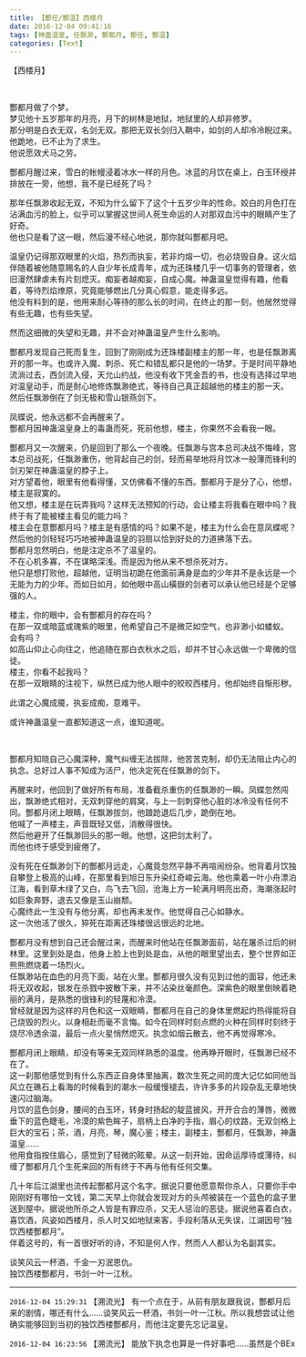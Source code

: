 ```yaml
---
title: 【酆任/酆温】西楼月
date: 2016-12-04 09:41:16
tags: [神蛊温皇, 任飘渺, 酆都月, 酆任, 酆温]
categories: [Text]
---
```


<p dir="ltr"  >【西楼月】</p> 
<p dir="ltr"  >&nbsp;</p> 
<p dir="ltr"  >酆都月做了个梦。<br /> 梦见他十五岁那年的月亮，月下的树林是地狱，地狱里的人却非修罗。<br /> 那分明是白衣无双，名剑无双。那把无双长剑归入鞘中，如剑的人却冷冷睨过来。他跪地，已不止为了求生。<br /> 他说愿效犬马之劳。</p> 
<p dir="ltr"  >酆都月醒过来，雪白的帐幔浸着冰水一样的月色。冰蓝的月饮在桌上，白玉环绶并排放在一旁，他想，我不是已经死了吗？</p> 
<p dir="ltr"  >那年任飘渺收起无双，不知为什么留下了这个十五岁少年的性命。姣白的月色打在沾满血污的脸上，似乎可以掌握这世间人死生命运的人对那双血污中的眼睛产生了好奇。<br /> 他也只是看了这一眼，然后漫不经心地说，那你就叫酆都月吧。</p> 
<p dir="ltr"  >温皇仍记得那双眼里的火焰，热烈而执妄，若非灼熔一切，也必烧毁自身。这火焰伴随着被他随意赐名的人自少年长成青年，成为还珠楼几乎一切事务的管理者，依旧漫然肆虐未有片刻熄灭。痴妄者越痴妄，自成心魔。神蛊温皇觉得有趣，他看着，等待烈焰燎原，究竟能够燃出几分真心假意，能走得多远。<br /> 他没有料到的是，他用来耐心等待的那么长的时间，在终止的那一刻，他居然觉得有些无趣，也有些失望。</p> 
<p dir="ltr"  >然而这细微的失望和无趣，并不会对神蛊温皇产生什么影响。</p> 
<p dir="ltr"  >酆都月发现自己死而复生，回到了刚刚成为还珠楼副楼主的那一年，也是任飘渺离开的那一年。也或许入魔、刺杀、死亡和错乱都只是他的一场梦。于是时间平静地流淌过去，西剑流入侵，天允山约战，他没有收下凭金吾的书，也没有选择过早地对温皇动手，而是耐心地修炼飘渺绝式，等待自己真正超越他的楼主的那一天。<br /> 然后任飘渺倒在了剑无极和雪山银燕剑下。</p> 
<p dir="ltr"  >凤蝶说，他永远都不会再醒来了。<br /> 酆都月因神蛊温皇身上的毒蛊而死，死前他想，楼主，你果然不会看我一眼。</p> 
<p dir="ltr"  >酆都月又一次醒来，仍是回到了那么一个夜晚。任飘渺与宫本总司决战不悔峰，宫本总司战死，任飘渺重伤，他背起自己的剑，轻而易举地将月饮冰一般薄而锋利的剑刃架在神蛊温皇的脖子上。<br /> 对方望着他，眼里有他看得懂，又仿佛看不懂的东西。酆都月于是分了心，他想，楼主是寂寞的。<br /> 他又想，楼主是在玩弄我吗？这样无法预知的行动，会让楼主将我看在眼中吗？我终于有了能被楼主看见的能力吗？<br /> 楼主会在意酆都月吗？楼主是有感情的吗？如果不是，楼主为什么会在意凤蝶呢？<br /> 然后他的剑轻轻巧巧地被神蛊温皇的羽扇以恰到好处的力道拂落下去。<br /> 酆都月忽然明白，他是注定杀不了温皇的。<br /> 不在心机多寡，不在谋略深浅。而是因为他从来不想杀死对方。<br /> 他只是想打败他，超越他，证明当初跪在他面前满身是血的少年并不是永远是一个无能为力的少年。而如日如月，如他眼中高山橫嶽的剑者可以承认他已经是个足够强的人。</p> 
<p dir="ltr"  >楼主，你的眼中，会有酆都月的存在吗？<br /> 在那一双或暗蓝或瑰紫的眼里，他希望自己不是微茫如空气，也非渺小如蝼蚁。<br /> 会有吗？<br /> 如高山仰止心向往之，他追随在那白衣秋水之后，却并不甘心永远做一个卑微的信徒。<br /> 楼主，你看不起我吗？<br /> 在那一双眼睛的注视下，纵然已成为他人眼中的皎皎西楼月，他却始终自惭形秽。</p> 
<p dir="ltr"  >此谓之心魔成魇，执妄成痴，意难平。</p> 
<p dir="ltr"  >或许神蛊温皇一直都知道这一点，谁知道呢。</p> 
<p dir="ltr"  >&nbsp;</p> 
<p dir="ltr"  >酆都月知晓自己心魔深种，魔气纠缠无法拔除，他苦苦克制，却仍无法阻止内心的执念。总好过人事不知成为活尸，他决定死在任飘渺的剑下。</p> 
<p dir="ltr"  >再醒来时，他回到了做好所有布局，准备截杀重伤的任飘渺的一瞬。凤蝶忽然闯出，飘渺绝式相对，无双刺穿他的肩窝，与上一刻刺穿他心脏的冰冷没有任何不同。酆都月闭上眼睛，任飘渺拔剑，他踉跄退后几步，跪倒在地。<br /> 他喊了一声楼主，声音既轻又低，消散得很快。<br /> 然后他避开了任飘渺回头的那一眼。他想，这把剑太利了。<br /> 而他也终于感受到疲倦了。</p> 
<p dir="ltr"  >没有死在任飘渺剑下的酆都月远走，心魔竟忽然平静不再喧闹纷杂。他背着月饮独自攀登上极高的山峰，在那里看到旭日东升染红奇峻云海。他也乘着一叶小舟漂泊江海，看到草木绿了又白，鸟飞去飞回，沧海上方一轮满月明亮出奇，海潮涨起时如巨象奔野，退去又像是玉山崩颓。<br /> 心魔终此一生没有与他分离，却也再未发作。他觉得自己心如静水。<br /> 这一次他活了很久，猝死在距离还珠楼很远很远的北地。</p> 
<p dir="ltr"  >酆都月没有想到自己还会醒过来，而醒来时他站在任飘渺面前，站在屠杀过后的树林里。这里到处是血，他身上脸上也到处是血，从他的眼里望出去，整个世界如正熊熊燃烧着一场烈火。<br /> 任飘渺站在血色的月亮下面，站在火里。酆都月很久没有见到过他的面容，他还未将无双收起，银发在杀戮中披散下来，并不沾染丝毫颜色。深紫色的眼里倒映着艳丽的满月，是熟悉的很锋利的轻蔑和冷漠。<br /> 曾经就是因为这样的月色和这一双眼睛，酆都月在自己的身体里燃起灼热得能将自己烧毁的烈火。以身相赴而毫不言悔。如今在同样时刻点燃的火种在同样时刻终于烧尽冷透余温，最后一点火星悄然熄灭。执念如烟云散去，他不再觉得寒冷。</p> 
<p dir="ltr"  >酆都月闭上眼睛，却没有等来无双同样熟悉的温度。他再睁开眼时，任飘渺已经不在了。<br /> 这一刹那他感觉到有什么东西正自身体里抽离，数次生死之间的庞大记忆如同他当风立在礁石上看海的时候看到的潮水一般缓慢褪去，许许多多的片段杂乱无章地快速闪过脑海。<br /> 月饮的蓝色剑身，腰间的白玉环，转身时扬起的靛蓝披风，开开合合的薄唇，微微垂下的蓝色睫毛，冷漠的紫色眸子，扇柄上白净的手指，眉心的纹路，无双剑格上巨大的宝石；茶，酒，月亮，琴，魔心鉴；楼主，副楼主，酆都月，任飘渺，神蛊温皇……<br /> 他用食指按住眉心，感觉到了轻微的眩晕。从这一刻开始，因命运厚待或薄待，纠缠了酆都月几个生死来回的所有终于不再与他有任何交集。</p> 
<p dir="ltr"  >几十年后江湖里也流传起酆都月这个名字。据说只要他愿意帮你杀人，只要你手中刚刚好有哪怕一文钱，第二天早上你就会发现对方的头颅被装在一个蓝色的盒子里送到屋中。据说他所杀之人皆是有罪应杀，又无人惩治的恶徒。据说他喜着白衣，喜饮酒，风姿如西楼月，杀人时又如地狱来客，手段利落从无失误，江湖因号“独饮西楼酆都月”。<br /> 伴着这号的，有一首很好听的诗，不知是何人作，然而人人都认为名副其实。</p> 
<p dir="ltr"  >谈笑风云一杯酒，千金一刃泯恩仇。<br /> 独饮西楼酆都月，书剑一叶一江秋。</p>

<!-- more -->

---

`2016-12-04 15:29:31` 【溯流光】 有一个点在于，从前有朋友跟我说，酆都月后来的剧情，哪还有什么……谈笑风云一杯酒，书剑一叶一江秋。所以我想尝试让他确实能够回到当初的独饮西楼酆都月，而他注定要先忘记温皇。

`2016-12-04 16:23:56` 【溯流光】 能放下执念也算是一件好事吧……虽然是个BEx
